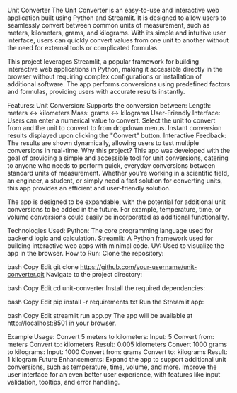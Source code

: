 Unit Converter
The Unit Converter is an easy-to-use and interactive web application built using Python and Streamlit. It is designed to allow users to seamlessly convert between common units of measurement, such as meters, kilometers, grams, and kilograms. With its simple and intuitive user interface, users can quickly convert values from one unit to another without the need for external tools or complicated formulas.

This project leverages Streamlit, a popular framework for building interactive web applications in Python, making it accessible directly in the browser without requiring complex configurations or installation of additional software. The app performs conversions using predefined factors and formulas, providing users with accurate results instantly.

Features:
Unit Conversion: Supports the conversion between:
Length: meters ↔ kilometers
Mass: grams ↔ kilograms
User-Friendly Interface:
Users can enter a numerical value to convert.
Select the unit to convert from and the unit to convert to from dropdown menus.
Instant conversion results displayed upon clicking the "Convert" button.
Interactive Feedback: The results are shown dynamically, allowing users to test multiple conversions in real-time.
Why this project?
This app was developed with the goal of providing a simple and accessible tool for unit conversions, catering to anyone who needs to perform quick, everyday conversions between standard units of measurement. Whether you're working in a scientific field, an engineer, a student, or simply need a fast solution for converting units, this app provides an efficient and user-friendly solution.

The app is designed to be expandable, with the potential for additional unit conversions to be added in the future. For example, temperature, time, or volume conversions could easily be incorporated as additional functionality.

Technologies Used:
Python: The core programming language used for backend logic and calculation.
Streamlit: A Python framework used for building interactive web apps with minimal code.
UV: Used to visualize the app in the browser.
How to Run:
Clone the repository:

bash
Copy
Edit
git clone https://github.com/your-username/unit-converter.git
Navigate to the project directory:

bash
Copy
Edit
cd unit-converter
Install the required dependencies:

bash
Copy
Edit
pip install -r requirements.txt
Run the Streamlit app:

bash
Copy
Edit
streamlit run app.py
The app will be available at http://localhost:8501 in your browser.

Example Usage:
Convert 5 meters to kilometers:
Input: 5
Convert from: meters
Convert to: kilometers
Result: 0.005 kilometers
Convert 1000 grams to kilograms:
Input: 1000
Convert from: grams
Convert to: kilograms
Result: 1 kilogram
Future Enhancements:
Expand the app to support additional unit conversions, such as temperature, time, volume, and more.
Improve the user interface for an even better user experience, with features like input validation, tooltips, and error handling.
